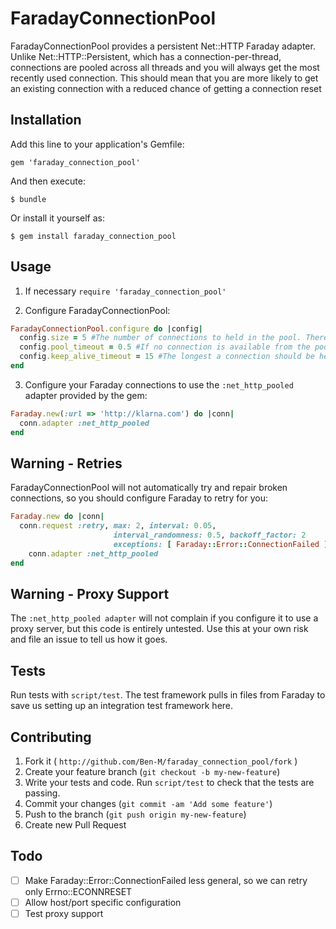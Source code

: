 # FaradayConnectionPool

FaradayConnectionPool provides a persistent Net::HTTP Faraday adapter.
Unlike Net::HTTP::Persistent, which has a connection-per-thread, connections are pooled across all threads and you will always get the most recently used connection. This should mean that you are more likely to get an existing connection with a reduced chance of getting a connection reset
## Installation

Add this line to your application's Gemfile:

    gem 'faraday_connection_pool'

And then execute:

    $ bundle

Or install it yourself as:

    $ gem install faraday_connection_pool


## Usage

1. If necessary `require 'faraday_connection_pool'`

2. Configure FaradayConnectionPool:

```ruby
FaradayConnectionPool.configure do |config|
  config.size = 5 #The number of connections to held in the pool. There is a separate pool for each host/port.
  config.pool_timeout = 0.5 #If no connection is available from the pool within :pool_timeout seconds the adapter will raise a Timeout::Error.
  config.keep_alive_timeout = 15 #The longest a connection should be held open if it is unused.
end
```

3. Configure your Faraday connections to use the `:net_http_pooled` adapter provided by the gem:

```ruby
Faraday.new(:url => 'http://klarna.com') do |conn|
  conn.adapter :net_http_pooled
end
```

## Warning - Retries

FaradayConnectionPool will not automatically try and repair broken connections, so you should configure Faraday to retry
for you:

```ruby
Faraday.new do |conn|
  conn.request :retry, max: 2, interval: 0.05,
                       interval_randomness: 0.5, backoff_factor: 2
                       exceptions: [ Faraday::Error::ConnectionFailed ]
    conn.adapter :net_http_pooled
end
```

## Warning - Proxy Support

The `:net_http_pooled adapter` will not complain if you configure it to use a proxy server, but this code is entirely
untested. Use this at your own risk and file an issue to tell us how it goes.

## Tests

Run tests with `script/test`.
The test framework pulls in files from Faraday to save us setting up an integration test framework here.

## Contributing

1. Fork it ( `http://github.com/Ben-M/faraday_connection_pool/fork` )
2. Create your feature branch (`git checkout -b my-new-feature`)
3. Write your tests and code. Run `script/test` to check that the tests are passing.
3. Commit your changes (`git commit -am 'Add some feature'`)
4. Push to the branch (`git push origin my-new-feature`)
5. Create new Pull Request

## Todo
* [ ] Make Faraday::Error::ConnectionFailed less general, so we can retry only Errno::ECONNRESET
* [ ] Allow host/port specific configuration
* [ ] Test proxy support
